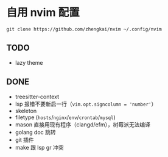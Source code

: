 # 自用 nvim 配置

    git clone https://github.com/zhengkai/nvim ~/.config/nvim

## TODO

* lazy theme

## DONE

* treesitter-context
* lsp 报错不要新启一行（`vim.opt.signcolumn = 'number'`）
* skeleton
* filetype (`hosts`/`nginx`/`env`/`crontab`/`mysql`)
* mason 直接用现有程序（clangd/efm），树莓派无法编译
* golang doc 跳转
* git 插件
* make 跟 lsp gr 冲突
